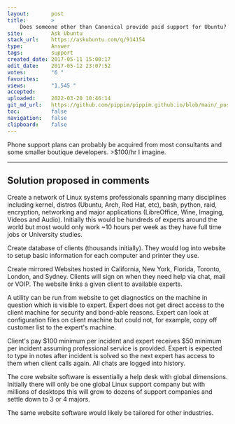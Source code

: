 ```yaml
---
layout:       post
title:        >
    Does someone other than Canonical provide paid support for Ubuntu?
site:         Ask Ubuntu
stack_url:    https://askubuntu.com/q/914154
type:         Answer
tags:         support
created_date: 2017-05-11 15:00:17
edit_date:    2017-05-12 23:07:52
votes:        "6 "
favorites:    
views:        "1,545 "
accepted:     
uploaded:     2022-03-20 10:46:14
git_md_url:   https://github.com/pippim/pippim.github.io/blob/main/_posts/2017/2017-05-11-Does-someone-other-than-Canonical-provide-paid-support-for-Ubuntu_.md
toc:          false
navigation:   false
clipboard:    false
---
```


Phone support plans can probably be acquired from most consultants and some smaller boutique developers. >$100/hr I imagine.


----------

## Solution proposed in comments

Create a network of Linux systems professionals spanning many disciplines including kernel, distros (Ubuntu, Arch, Red Hat, etc), bash, python, raid, encryption, networking and major applications (LibreOffice, Wine, Imaging, Videos and Audio). Initially this would be hundreds of experts around the world but most would only work ~10 hours per week as they have full time jobs or University studies.

Create database of clients (thousands initially). They would log into website to setup basic information for each computer and printer they use.

Create mirrored Websites hosted in California, New York, Florida, Toronto, London, and Sydney. Clients will sign on when they need help via chat, mail or VOIP. The website links a given client to available experts.

A utility can be run from website to get diagnostics on the machine in question which is visible to expert. Expert does not get direct access to the client machine for security and bond-able reasons. Expert can look at configuration files on client machine but could not, for example, copy off customer list to the expert's machine.

Client's pay $100 minimum per incident and expert receives $50 minimum per incident assuming professional service is provided. Expert is expected to type in notes after incident is solved so the next expert has access to them when client calls again. All chats are logged into history.

The core website software is essentially a help desk with global dimensions. Initially there will only be one global Linux support company but with millions of desktops this will grow to dozens of support companies and settle down to 3 or 4 majors.

The same website software would likely be tailored for other industries.
